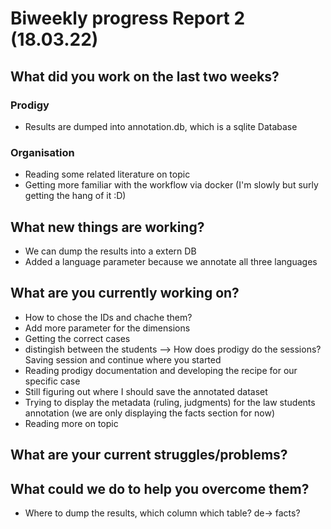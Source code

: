 # Biweekly progress Report 2 (18.03.22)
## What did you work on the last two weeks?
### Prodigy
- Results are dumped into annotation.db, which is a sqlite Database
### Organisation
- Reading some related literature  on topic
- Getting more familiar with the workflow via docker (I'm slowly but surly getting the hang of it :D)
## What new things are working?
- We can dump the results into a extern DB
- Added a language parameter because we annotate all three languages
## What are you currently working on?
- How to chose the IDs and chache them?
- Add more parameter for the dimensions
- Getting the correct cases
- distingish between the students --> How does prodigy do the sessions? Saving session and continue where you started
- Reading prodigy documentation and developing the recipe for our specific case
- Still figuring out where I should save the annotated dataset
- Trying to display the metadata (ruling, judgments) for the law students annotation (we are only displaying the facts section for now)
- Reading more on topic
## What are your current struggles/problems?

## What could we do to help you overcome them?
- Where to dump the results, which column which table? de-> facts?